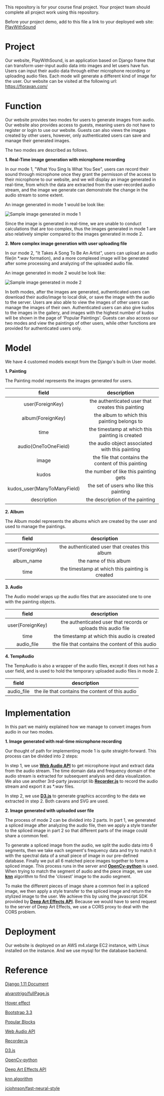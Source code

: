 This repository is for your course final project. Your project team
should complete all project work using this repository.

Before your project demo, add to this file a link to your deployed
web site: [PlayWithSound](https://floravan.com/)


# Project

Our website, PlayWithSound, is an application based on Django frame that can 
transform user-input audio data into images and let users have fun. Users 
can input their audio data through either microphone recording or uploading 
audio files. Each mode will generate a different kind of image for the user. 
Our website can be visited at the following url: https://floravan.com/
 
# Function

Our website provides two modes for users to generate images from audio. Our 
website also provides access to guests, meaning users do not have to register 
or login to use our website. Guests can also views the images created by other 
users, however, only authenticated users can save and manage their generated 
images.

The two modes are described as follows.

**1. Real-Time image generation with microphone recording**

In our mode 1, "What You Sing Is What You See", users can record their sound 
through microphone once they grant the permisson of the access to their 
microphone to our website, and we will display an image generated in 
real-time, from which the data are extracted from the user-recorded audio 
stream, and the image we generate can demonstrate the change in the audio 
stream to some extent.

An image generated in mode 1 would be look like:

![Sample image generated in mode 1](https://raw.githubusercontent.com/CMU-Web-Application-Development/Team330/master/sprint-presentations/mode_1.png?token=AZHFqvgVBvVu8Yl0598KLleNOhCknqyUks5aMKTPwA%3D%3D)

Since the image is generated in real-time, we are unable to conduct calculations
that are too complex, thus the images generated in mode 1 are also relatively 
simpler compared to the images generated in mode 2.

**2. More complex image generation with user uploading file**

In our mode 2, "It Takes A Song To Be An Artist", users can upload an audio 
file(in *.wav formation), and a more complexed image will be generated after 
some processing and analyzing of the uploaded audio file.

An image generated in mode 2 would be look like:

![Sample image generated in mode 2](https://raw.githubusercontent.com/CMU-Web-Application-Development/Team330/master/sprint-presentations/mode_2.jpg?token=AZHFqo2LfHCOGsW9-eaqSvJpRcbH8pxqks5aMKU5wA%3D%3D)

In both modes, after the images are generated, authenticated users can download 
their audio/image to local disk, or save the image with the audio to the server.
 Users are also able to view the images of other users can manage the images of 
their own. Authenticated users can also give kudos to the images in the gallery,
 and images with the highest number of kudos will be shown in the page of 
'Popular Paintings'. Guests can also access our two modes and view the paintings
 of other users, while other functions are provided for authenticated users 
only.

# Model

We have 4 customed models except from the Django's built-in User model.

**1. Painting**

The Painting model represents the images generated for users.

| field | description |
| :------: | :------: |
| user(ForeignKey) | the authenticated user that creates this painting |
| album(ForeignKey) | the album to which this painting belongs to |
| time | the timestamp at which this painting is created |
| audio(OneToOneField) | the audio object associated with this painting |
| image | the file that contains the content of this painting |
| kudos | the number of like this painting gets |
| kudos_user(ManyToManyField) | the set of users who like this painting | 
| description | the description of the painting |

**2. Album**

The Album model represents the albums which are created by the user and used to 
manage the paintings.

| field | description |
| :------: | :------: |
| user(ForeignKey) | the authenticated user that creates this album |
| album_name | the name of this album |
| time | the timestamp at which this painting is created |

**3. Audio**

The Audio model wraps up the audio files that are associated one to one with the 
painting objects.

| field | description |
| :------: | :------: |
| user(ForeignKey) | the authenticated user that records or uploads this audio file |
| time | the timestamp at which this audio is created |
| audio_file | the file that contains the content of this audio |

**4. TempAudio**

The TempAudio is also a wrapper of the audio files, except it does not has a user 
field, and is used to hold the temporary uploaded audio files in mode 2.

| field | description |
| :------: | :------: |
| audio_file | the ile that contains the content of this audio |

# Implementation

In this part we mainly explained how we manage to convert images from audio in our 
two modes.

**1. Image generated with real-time microphone recording**

Our thought of path for implementing mode 1 is quite straight-forward. This process 
can be divided into 2 steps:

In step 1, we use **[Web Audio API](https://developer.mozilla.org/en-US/docs/Web/API/Web_Audio_API)** 
to get microphone input and extract data from the audio stream. The time 
domain data and frequency domain of the audio stream is extracted for 
subsequent analysis and data visualization. We also use another 3rd-party 
javascript lib **[Recorder.js](https://github.com/kayjade/Recorderjs)** 
to record the audio stream and export it as *.wav files.

In step 2, we use **[D3.js](https://d3js.org/)** to generate graphics according 
to the data we extracted in step 2. Both cavans and SVG are used.

**2. Image generated with uploaded user file**

The process of mode 2 can be divided into 2 parts. In part 1, we generated a 
spliced image after analyzing the audio file, then we apply a style transfer 
to the spliced image in part 2 so that different parts of the image could 
share a common feel.

To generate a spliced image from the audio, we split the audio data into 6 
segments, then we take each segment's frequency data and try to match it with 
the spectral data of a small piece of image in our pre-defined database. Finally 
we put all 6 matched piece images together to form a spliced image. This 
process runs in the server and **[OpenCv-python](https://opencv-python-tutroals.readthedocs.io/en/latest/)**
 is used. When trying to match the segment of audio and the piece image, we use 
**[knn](https://en.wikipedia.org/wiki/K-nearest_neighbors_algorithm)** 
algorithm to find the 'closest' image to the audio segment.

To make the different pieces of image share a common feel in a spliced image, 
we then apply a style transfer to the spliced image and return the stylized 
image to the user. We achieve this by using the javascript SDK provided by 
**[Deep Art Effects API](https://developer.deeparteffects.com/)**. 
Because we would have to send request to the server of Deep Art Effects, we 
use a CORS proxy to deal with the CORS problem.

# Deployment

Our website is deployed on an AWS m4.xlarge EC2 instance, with Linux installed 
on the instance. And we use mysql for the database backend.

# Reference

[Django 1.11 Document](https://docs.djangoproject.com/en/1.11/)

[alvarotrigo/fullPage.js](https://github.com/alvarotrigo/fullPage.js)

[Hover effect](https://miketricking.github.io/bootstrap-image-hover/)

[Bootstrap 3.3](https://getbootstrap.com/docs/3.3/)

[Popular Blocks](https://bl.ocks.org/)

[Web Audio API](https://developer.mozilla.org/en-US/docs/Web/API/Web_Audio_API)

[Recorder.js](https://github.com/kayjade/Recorderjs)

[D3.js](https://d3js.org/)

[OpenCv-python](https://opencv-python-tutroals.readthedocs.io/en/latest/)

[Deep Art Effects API](https://developer.deeparteffects.com/)

[knn algorithm](https://en.wikipedia.org/wiki/K-nearest_neighbors_algorithm)

[jcjohnson/fast-neural-style](https://github.com/jcjohnson/fast-neural-style)